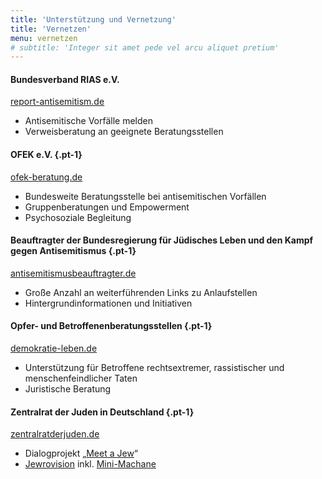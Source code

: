 ```yaml
---
title: 'Unterstützung und Vernetzung'
title: 'Vernetzen'
menu: vernetzen
# subtitle: 'Integer sit amet pede vel arcu aliquet pretium'
---
```


#### Bundesverband RIAS e.V. 
<i class="fa fa-globe mr-1" aria-label="Website"></i>[report-antisemitism.de](https://www.report-antisemitism.de/)
* Antisemitische Vorfälle melden
* Verweisberatung an geeignete Beratungsstellen

#### OFEK e.V. {.pt-1}
<i class="fa fa-globe mr-1" aria-label="Website"></i>[ofek-beratung.de](https://ofek-beratung.de/)
* Bundesweite Beratungsstelle bei antisemitischen Vorfällen
* Gruppenberatungen und Empowerment
* Psychosoziale Begleitung

#### Beauftragter der Bundesregierung für Jüdisches Leben und den Kampf gegen Antisemitismus {.pt-1}
<i class="fa fa-globe mr-1" aria-label="Website"></i>[antisemitismusbeauftragter.de](https://www.antisemitismusbeauftragter.de/Webs/BAS/DE/service/weiterfuehrende-links/weiterfuehrende-links-node.html)
* Große Anzahl an weiterführenden Links zu Anlaufstellen
* Hintergrundinformationen und Initiativen

#### Opfer- und Betroffenenberatungsstellen {.pt-1}
<i class="fa fa-globe mr-1" aria-label="Website"></i>[demokratie-leben.de](https://www.demokratie-leben.de/projekte-expertise/beratungsangebote/alle-angebote-der-opferberatung)
* Unterstützung für Betroffene rechtsextremer, rassistischer und menschenfeindlicher Taten
* Juristische Beratung

#### Zentralrat der Juden in Deutschland {.pt-1}
<i class="fa fa-globe mr-1" aria-label="Website"></i>[zentralratderjuden.de](https://www.zentralratderjuden.de/)
- Dialogprojekt „[Meet a Jew](https://www.meetajew.de/)“
- [Jewrovision](https://www.jewrovision.de/) inkl. [Mini-Machane](https://www.jewrovision.de/mini-machane/)

